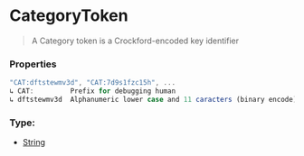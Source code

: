 # CategoryToken
> A Category token is a Crockford-encoded key identifier

### Properties
```js
"CAT:dftstewmv3d", "CAT:7d9s1fzc15h", ...
↳ CAT:         Prefix for debugging human
↳ dftstewmv3d  Alphanumeric lower case and 11 caracters (binary encode)
```

### Type:
- [String](https://developer.mozilla.org/en-US/docs/Web/JavaScript/Reference/Global_Objects/String)